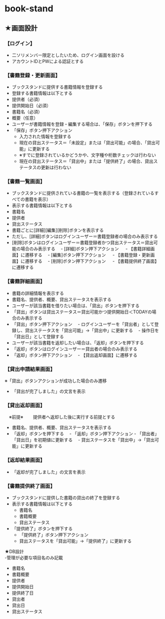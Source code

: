 # book-stand
## ★画面設計	
###	【ログイン】
 - 二ソリメンバー限定としたいため、ログイン画面を設ける
 - アカウントIDとPWによる認証とする
	
###	【書籍登録・更新画面】
- ブックスタンドに提供する書籍情報を登録する
- 登録する書籍情報は以下とする
 - 提供者（必須）
 - 提供開始日（必須）
 - 書籍名（必須）
 - 概要（任意）
- ユーザーが書籍情報を登録・編集する場合は、「保存」ボタンを押下する
 - 「保存」ボタン押下アクション
 	- 入力された情報を登録する
	- 現在の貸出ステータス＝「未設定」または「貸出可能」の場合、「貸出可能」に更新する
	- ※すでに登録されているかどうかや、文字種や桁数チェックは行わない
	- 現在の貸出ステータス＝「貸出中」または「提供終了」の場合、貸出ステータスの更新は行わない
	
###	【書籍一覧画面】
- ブックスタンドに提供されている書籍の一覧を表示する（登録されているすべての書籍を表示）
- 表示する書籍情報は以下とする
 - 書籍名
 - 提供者
 - 貸出ステータス
- 書籍ごとに[詳細][編集][削除]ボタンを表示する
 - ただし、[詳細]ボタンはログインユーザー＝書籍登録者の場合のみ表示する
 - [削除]ボタンはログインユーザー＝書籍登録者かつ貸出ステータス＝貸出可能の場合のみ表示する
　- [詳細]ボタン押下アクション
　 - 【書籍詳細画面】に遷移する
　- [編集]ボタン押下アクション
　 - 【書籍登録・更新画面】に遷移する
　- [削除]ボタン押下アクション
　 - 【書籍提供終了画面】に遷移する
	
###	【書籍詳細画面】
- 書籍の詳細情報を表示する
- 書籍名、提供者、概要、貸出ステータスを表示する
- ユーザーが該当書籍を借りたい場合は、「貸出」ボタンを押下する
 - 「貸出」ボタンは貸出ステータス＝貸出可能かつ提供開始日＜TODAYの場合のみ表示する
  - 「貸出」ボタン押下アクション
 　- ログインユーザーを「貸出者」として登録し、貸出ステータスを「貸出可能」→「貸出中」に更新する
 　- 操作日を「貸出日」として登録する
- ユーザーが該当書籍を返却したい場合は、「返却」ボタンを押下する
 - 「返却」ボタンはログインユーザー＝貸出者の場合のみ表示する
  - 「返却」ボタン押下アクション
 　- 【貸出返却画面】に遷移する
	
###	【貸出申請結果画面】
※「貸出」ボタンアクションが成功した場合のみ遷移
- 「貸出が完了しました」の文言を表示
	
###	【貸出返却画面】
　※前提※
　　提供者へ返却した後に実行する前提とする
- 書籍名、提供者、概要、貸出ステータスを表示する
- 「返却」ボタンを押下する
	　- 「返却」ボタン押下アクション
	  - 「貸出者」「貸出日」を初期値に更新する
	　- 貸出ステータスを「貸出中」→「貸出可能」に更新する
	
###	【返却結果画面】
- 「返却が完了しました」の文言を表示
	
###	【書籍提供終了画面】
- ブックスタンドに提供した書籍の貸出の終了を登録する
- 表示する書籍情報は以下とする
	- 書籍名
	- 書籍概要
	- 貸出ステータス
- 「提供終了」ボタンを押下する
	- 「提供終了」ボタン押下アクション
	 - 貸出ステータスを「貸出可能」→「提供終了」に更新する
	
★DB設計	
 -管理が必要な項目名のみ記載
   - 書籍名
   - 書籍概要
   - 提供者
   - 提供開始日
   - 提供終了日
   - 貸出者
   - 貸出日
   - 貸出ステータス
